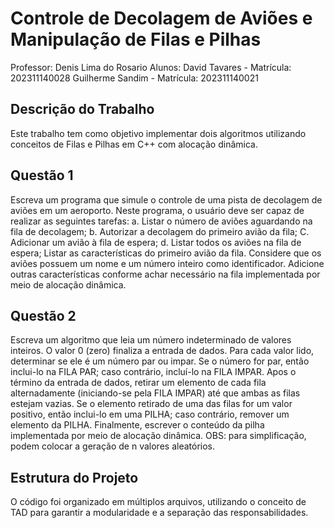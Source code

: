 # Controle de Decolagem de Aviões e Manipulação de Filas e Pilhas
Professor: Denis Lima do Rosario
Alunos:
David Tavares - Matrícula: 202311140028
Guilherme Sandim - Matrícula: 202311140021
## Descrição do Trabalho
Este trabalho tem como objetivo implementar dois algoritmos utilizando conceitos de Filas e Pilhas em C++ com alocação dinâmica. 

## Questão 1
Escreva um programa que simule o controle de uma pista de decolagem de aviões em um aeroporto. Neste programa, o usuário deve ser capaz de realizar as seguintes tarefas:
a. Listar o número de aviões aguardando na fila de decolagem;
b. Autorizar a decolagem do primeiro avião da fila;
C. Adicionar um avião à fila de espera;
d. Listar todos os aviões na fila de espera;
Listar as características do primeiro avião da fila.
Considere que os aviões possuem um nome e um número inteiro como identificador. Adicione outras características conforme achar necessário na fila implementada por meio de alocação dinâmica.


## Questão 2
Escreva um algoritmo que leia um número indeterminado de valores inteiros. O valor 0 (zero) finaliza a entrada de dados. Para cada valor lido, determinar se ele é um número par ou impar. Se o número for par, então inclui-lo na FILA PAR; caso contrário, incluí-lo na FILA IMPAR. Apos o término da entrada de dados, retirar um elemento de cada fila alternadamente (iniciando-se pela FILA IMPAR) até que ambas as filas estejam vazias. Se o elemento retirado de uma das filas for um valor positivo, então inclui-lo em uma PILHA; caso contrário, remover um elemento da PILHA. Finalmente, escrever o conteúdo da pilha implementada por meio de alocação dinâmica.
OBS: para simplificação, podem colocar a geração de n valores aleatórios.
## Estrutura do Projeto
O código foi organizado em múltiplos arquivos, utilizando o conceito de TAD para garantir a modularidade e a separação das responsabilidades.

